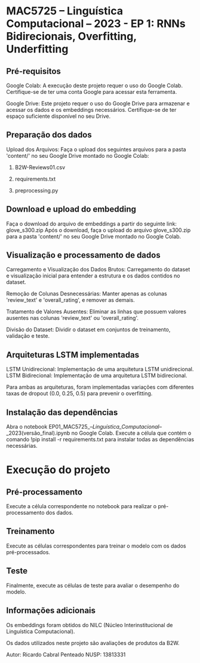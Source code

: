 # MAC5725 – Linguística Computacional – 2023 - EP 1: RNNs Bidirecionais, Overfitting, Underfitting

## Pré-requisitos

Google Colab: A execução deste projeto requer o uso do Google Colab. Certifique-se de ter uma conta Google para acessar esta ferramenta.

Google Drive: Este projeto requer o uso do Google Drive para armazenar e acessar os dados e os embeddings necessários. Certifique-se de ter espaço suficiente disponível no seu Drive.

## Preparação dos dados

Upload dos Arquivos: Faça o upload dos seguintes arquivos para a pasta 'content/' no seu Google Drive montado no Google Colab:

1. B2W-Reviews01.csv

2. requirements.txt

3. preprocessing.py

## Download e upload do embedding

Faça o download do arquivo de embeddings a partir do seguinte link: glove_s300.zip
Após o download, faça o upload do arquivo glove_s300.zip para a pasta 'content/' no seu Google Drive montado no Google Colab.

## Visualização e processamento de dados

Carregamento e Visualização dos Dados Brutos: Carregamento do dataset e visualização inicial para entender a estrutura e os dados contidos no dataset.

Remoção de Colunas Desnecessárias: Manter apenas as colunas 'review_text' e 'overall_rating', e remover as demais.

Tratamento de Valores Ausentes: Eliminar as linhas que possuem valores ausentes nas colunas 'review_text' ou 'overall_rating'.

Divisão do Dataset: Dividir o dataset em conjuntos de treinamento, validação e teste.

## Arquiteturas LSTM implementadas
LSTM Unidirecional: Implementação de uma arquitetura LSTM unidirecional.
LSTM Bidirecional: Implementação de uma arquitetura LSTM bidirecional.

Para ambas as arquiteturas, foram implementadas variações com diferentes taxas de dropout (0.0, 0.25, 0.5) para prevenir o overfitting.

## Instalação das dependências

Abra o notebook EP01_MAC5725_–_Linguística_Computacional_–_2023(versão_final).ipynb no Google Colab.
Execute a célula que contém o comando !pip install -r requirements.txt para instalar todas as dependências necessárias.


# Execução do projeto
## Pré-processamento

Execute a célula correspondente no notebook para realizar o pré-processamento dos dados.

## Treinamento

Execute as células correspondentes para treinar o modelo com os dados pré-processados.

## Teste

Finalmente, execute as células de teste para avaliar o desempenho do modelo.


## Informações adicionais
Os embeddings foram obtidos do NILC (Núcleo Interinstitucional de Linguística Computacional).

Os dados utilizados neste projeto são avaliações de produtos da B2W.

Autor: Ricardo Cabral Penteado
NUSP: 13813331
